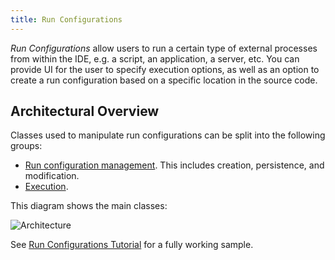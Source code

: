 ```yaml
---
title: Run Configurations
---
```

<!-- Copyright 2000-2020 JetBrains s.r.o. and other contributors. Use of this source code is governed by the Apache 2.0 license that can be found in the LICENSE file. -->

*Run Configurations* allow users to run a certain type of external processes from within the IDE, e.g. a script, an application, a server, etc. You can provide UI for the user to specify execution options, as well as an option to create a run configuration based on a specific location in the source code.

## Architectural Overview

Classes used to manipulate run configurations can be split into the following groups:

* [Run configuration management](/basics/run_configurations/run_configuration_management.md). This includes creation, persistence, and modification.
* [Execution](/basics/run_configurations/run_configuration_execution.md).

This diagram shows the main classes:

![Architecture](img/classes.png)

See [Run Configurations Tutorial](/tutorials/run_configurations.md) for a fully working sample.
